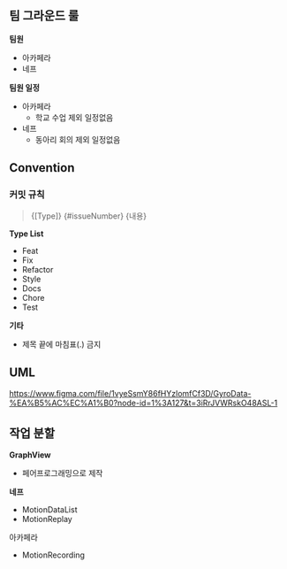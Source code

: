 ## 팀 그라운드 룰

**팀원**

- 아카페라
- 네프



**팀원 일정**

- 아카페라
  - 학교 수업 제외 일정없음
- 네프
  - 동아리 회의 제외 일정없음



## Convention

### 커밋 규칙

>  {[Type]} {#issueNumber} {내용}

**Type List**

- Feat
- Fix
- Refactor
- Style
- Docs
- Chore
- Test

**기타**

- 제목 끝에 마침표(.) 금지



## UML

https://www.figma.com/file/1vyeSsmY86fHYzlomfCf3D/GyroData-%EA%B5%AC%EC%A1%B0?node-id=1%3A127&t=3iRrJVWRskO48ASL-1



## 작업 분할

**GraphView**

- 페어프로그래밍으로 제작



**네프**

- MotionDataList
- MotionReplay



아카페라

- MotionRecording